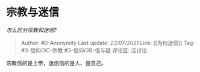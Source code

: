 # 宗教与迷信
*怎么区分宗教和迷信?*

> Author: #0-Anonymity
> Last update: *23/07/2021*
> Link: [[为何迷信]]
> Tag: #3-信仰/3C-宗教 #3-信仰/3B-信与疑
> 评论区:
> 泛讨论:

宗教信的是上帝，迷信信的是人、是自己。
